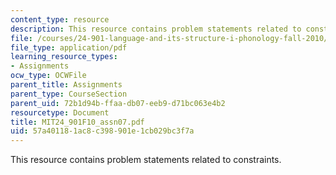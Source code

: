 ```yaml
---
content_type: resource
description: This resource contains problem statements related to constraints.
file: /courses/24-901-language-and-its-structure-i-phonology-fall-2010/57a401181ac8c398901e1cb029bc3f7a_MIT24_901F10_assn07.pdf
file_type: application/pdf
learning_resource_types:
- Assignments
ocw_type: OCWFile
parent_title: Assignments
parent_type: CourseSection
parent_uid: 72b1d94b-ffaa-db07-eeb9-d71bc063e4b2
resourcetype: Document
title: MIT24_901F10_assn07.pdf
uid: 57a40118-1ac8-c398-901e-1cb029bc3f7a
---
```

This resource contains problem statements related to constraints.